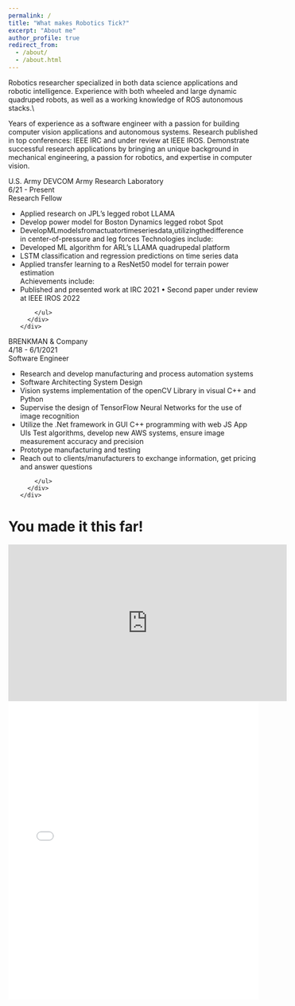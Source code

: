 ```yaml
---
permalink: /
title: "What makes Robotics Tick?"
excerpt: "About me"
author_profile: true
redirect_from: 
  - /about/
  - /about.html
---
```

Robotics researcher specialized in both data science applications and robotic intelligence. Experience with both wheeled and large dynamic quadruped robots, as well as a working knowledge of ROS autonomous stacks.\\

Years of experience as a software engineer with a passion for building computer vision applications and autonomous systems. Research published in top conferences: IEEE IRC and under review at IEEE IROS. Demonstrate successful research applications by bringing an unique background in mechanical engineering, a passion for robotics, and expertise in computer vision.

<div class="experience-wrapper">

  <div> 
  <!-- <div onclick="window.open('https://www.youtube.com/watch?v=1jVtbmFw4GM');" style="cursor: pointer;"> -->
    <div class="company-wrapper clearfix">
      <div class="experience-title">U.S. Army DEVCOM Army Research Laboratory </div> <!-- NAME OF THE COMPANY YOUWORK WITH  -->
      <div class="time">6/21 - Present</div> <!-- THE TIME YOU WORK WITH THE COMPANY  -->
    </div>
    <div class="job-wrapper clearfix">
      <div class="experience-title">Research Fellow</div> <!-- JOB TITLE  -->
      <div class="company-description">
        <ul>
          <li>Applied research on JPL’s legged robot LLAMA</li>
          <li>Develop power model for Boston Dynamics legged robot Spot</li>
          <li>DevelopMLmodelsfromactuatortimeseriesdata,utilizingthedifference</li>
            in center-of-pressure and leg forces
            Technologies include:
          <li>Developed ML algorithm for ARL’s LLAMA quadrupedal platform</li>
          <li>LSTM classification and regression predictions on time series data</li>
          <li>Applied transfer learning to a ResNet50 model for terrain power estimation</li>
            Achievements include:
          <li>Published and presented work at IRC 2021 • Second paper under review at IEEE IROS 2022</li>
            
        </ul>
      </div>
    </div>
  </div>
</div>


<div class="experience-wrapper">

  <div> 
  <!-- <div onclick="window.open('https://www.youtube.com/watch?v=1jVtbmFw4GM');" style="cursor: pointer;"> -->
    <div class="company-wrapper clearfix">
      <div class="experience-title">BRENKMAN & Company</div> <!-- NAME OF THE COMPANY YOUWORK WITH  -->
      <div class="time">4/18 - 6/1/2021</div> <!-- THE TIME YOU WORK WITH THE COMPANY  -->
    </div>
    <div class="job-wrapper clearfix">
      <div class="experience-title">Software Engineer</div> <!-- JOB TITLE  -->
      <div class="company-description">
        <ul>
          <li>Research and develop manufacturing and
            process automation systems</li>
          <li>Software Architecting System Design</li>
          <li>Vision systems implementation of the
            openCV Library in visual C++ and Python</li>
          <li>Supervise the design of TensorFlow Neural
            Networks for the use of image recognition</li>
          <li>Utilize the .Net framework in GUI C++
            programming with web JS App UIs
            Test algorithms, develop new AWS
            systems, ensure image measurement accuracy and precision</li>  
          <li>Prototype manufacturing and testing</li>  
          <li> Reach out to clients/manufacturers
            to exchange information, get pricing
            and answer questions</li>  
            
        </ul>
      </div>
    </div>
  </div>
</div>




<!-- HI This is the front page of a website that is powered by the [academicpages template](https://github.com/academicpages/academicpages.github.io) and hosted on GitHub pages. [GitHub pages](https://pages.github.com) is a free service in which websites are built and hosted from code and data stored in a GitHub repository, automatically updating when a new commit is made to the respository. This template was forked from the [Minimal Mistakes Jekyll Theme](https://mmistakes.github.io/minimal-mistakes/) created by Michael Rose, and then extended to support the kinds of content that academics have: publications, talks, teaching, a portfolio, blog posts, and a dynamically-generated CV. You can fork [this repository](https://github.com/academicpages/academicpages.github.io) right now, modify the configuration and markdown files, add your own PDFs and other content, and have your own site for free, with no ads! An older version of this template powers my own personal website at [stuartgeiger.com](http://stuartgeiger.com), which uses [this Github repository](https://github.com/staeiou/staeiou.github.io).

A data-driven personal website
======
Like many other Jekyll-based GitHub Pages templates, academicpages makes you separate the website's content from its form. The content & metadata of your website are in structured markdown files, while various other files constitute the theme, specifying how to transform that content & metadata into HTML pages. You keep these various markdown (.md), YAML (.yml), HTML, and CSS files in a public GitHub repository. Each time you commit and push an update to the repository, the [GitHub pages](https://pages.github.com/) service creates static HTML pages based on these files, which are hosted on GitHub's servers free of charge.

Many of the features of dynamic content management systems (like Wordpress) can be achieved in this fashion, using a fraction of the computational resources and with far less vulnerability to hacking and DDoSing. You can also modify the theme to your heart's content without touching the content of your site. If you get to a point where you've broken something in Jekyll/HTML/CSS beyond repair, your markdown files describing your talks, publications, etc. are safe. You can rollback the changes or even delete the repository and start over -- just be sure to save the markdown files! Finally, you can also write scripts that process the structured data on the site, such as [this one](https://github.com/academicpages/academicpages.github.io/blob/master/talkmap.ipynb) that analyzes metadata in pages about talks to display [a map of every location you've given a talk](https://academicpages.github.io/talkmap.html). -->

You made it this far!
======
<!-- show a YouTube video -->
<div class="embed-container">
  <iframe width="560" height="315" src="https://www.youtube.com/embed/tgbNymZ7vqY" frameborder="0" allowfullscreen></iframe>
</div>

<!-- show the objFileLoader-master/3dModels.html file -->
<div>
<iframe src="/objFileLoader-master/3dModels.html" width="100%" height="600px" frameborder="0"></iframe> 
</div>

